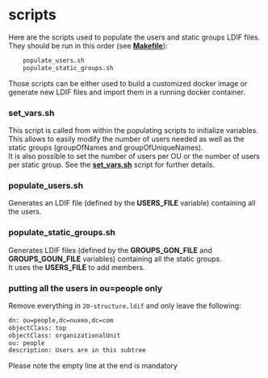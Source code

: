 # scripts
Here are the scripts used to populate the users and static groups LDIF files.<br>
They should be run in this order (see [**Makefile**](../Makefile)):<br>
```bash
    populate_users.sh
    populate_static_groups.sh
```
Those scripts can be either used to build a customized docker image or generate new LDIF files and import them in a running docker container.
### set_vars.sh
This script is called from within the populating scripts to initialize variables.<br>
This allows to easily modify the number of users needed as well as the static groups (groupOfNames and groupOfUniqueNames).<br>
It is also possible to set the number of users per OU or the number of users per static group. See the [**set_vars.sh**](set_vars.sh) script for further details.
### populate_users.sh
Generates an LDIF file (defined by the **USERS_FILE** variable) containing all the users.
### populate_static_groups.sh
Generates LDIF files (defined by the **GROUPS_GON_FILE** and **GROUPS_GOUN_FILE** variables) containing all the static groups.<br>
It uses the **USERS_FILE** to add members.
### putting all the users in ou=people only
Remove everything in `20-structure.ldif` and only leave the following:
```bash
dn: ou=people,dc=nuxeo,dc=com
objectClass: top
objectClass: organizationalUnit
ou: people
description: Users are in this subtree

```
Please note the empty line at the end is mandatory
